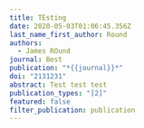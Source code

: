 ```yaml
---
title: TEsting
date: 2020-05-03T01:06:45.356Z
last_name_first_author: Round
authors:
  - James ROund
journal: Best
publication: "*{{journal}}*"
doi: "2131231"
abstract: Test test test
publication_types: "[2]"
featured: false
filter_publication: publication
---
```

